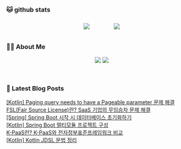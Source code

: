 
###  🐱 github stats  

<div id="main" align="center">
    <img src="https://github-readme-stats.vercel.app/api?username=peterica&count_private=true&show_icons=true&theme=radical"
        style="height: auto; margin-left: 20px; margin-right: 20px; padding: 10px;"/>
    <img src="https://github-readme-stats.vercel.app/api/top-langs/?username=peterica&layout=compact"   
        style="height: auto; margin-left: 20px; margin-right: 20px; padding: 10px;"/>
</div>

###  💁‍♀️ About Me  
<p align="center">
    <a href="https://peterica.tistory.com/"><img src="https://img.shields.io/badge/Blog-FF5722?style=flat-square&logo=Blogger&logoColor=white"/></a>
    <a href="mailto:ilovefran.ofm@gmail.com"><img src="https://img.shields.io/badge/Gmail-d14836?style=flat-square&logo=Gmail&logoColor=white&link=ilovefran.ofm@gmail.com"/></a>
</p>

<br>

### 📕 Latest Blog Posts   

<a href ="https://peterica.tistory.com/744"> [Kotlin] Paging query needs to have a Pageable parameter 문제 해결 </a> <br>
<a href ="https://peterica.tistory.com/750"> FSL(Fair Source License)란? SaaS 기업의 무임승차 문제 해결 </a> <br>
<a href ="https://peterica.tistory.com/741"> [Spring] Spring Boot 시작 시 데이터베이스 초기화하기 </a> <br>
<a href ="https://peterica.tistory.com/700"> [Kotlin] Spring Boot 멀티모듈 프로젝트 구성 </a> <br>
<a href ="https://peterica.tistory.com/742"> K-PaaS란? K-PaaS와 전자정부표준프레임워크 비교 </a> <br>
<a href ="https://peterica.tistory.com/739"> [Kotlin] Kotlin JDSL 문법 정리 </a> <br>
